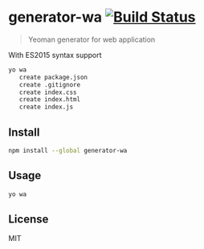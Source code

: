 # generator-wa [![Build Status](https://travis-ci.org/andrepolischuk/generator-wa.svg?branch=master)](https://travis-ci.org/andrepolischuk/generator-wa)

  > Yeoman generator for web application

  With ES2015 syntax support

```sh
yo wa
   create package.json
   create .gitignore
   create index.css
   create index.html
   create index.js
```

## Install

```sh
npm install --global generator-wa
```

## Usage

```sh
yo wa
```

## License

  MIT
